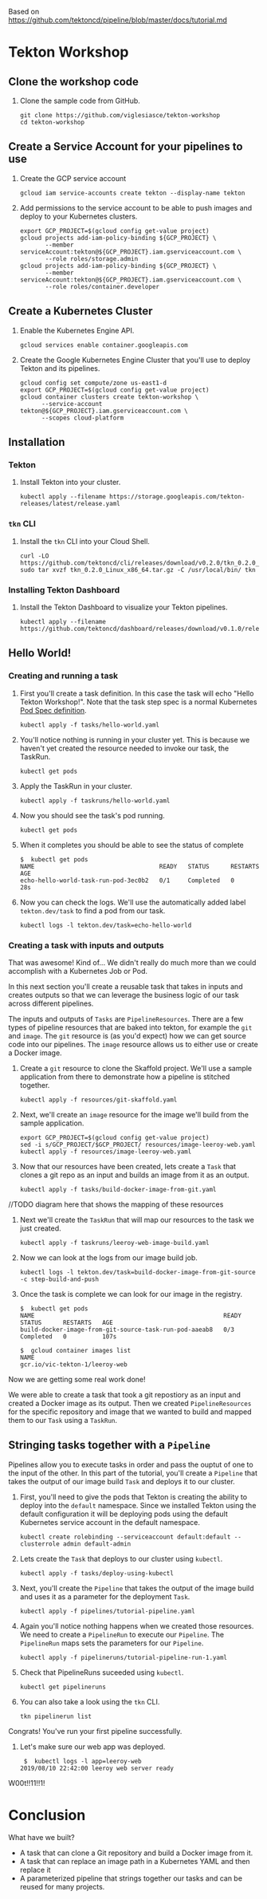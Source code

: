 
Based on https://github.com/tektoncd/pipeline/blob/master/docs/tutorial.md

# Tekton Workshop

## Clone the workshop code

1. Clone the sample code from GitHub.

    ```
    git clone https://github.com/viglesiasce/tekton-workshop
    cd tekton-workshop
    ```

## Create a Service Account for your pipelines to use

1. Create the GCP service account

    ```
    gcloud iam service-accounts create tekton --display-name tekton
    ```

1. Add permissions to the service account to be able to push images and deploy to your Kubernetes clusters.

    ```
    export GCP_PROJECT=$(gcloud config get-value project)
    gcloud projects add-iam-policy-binding ${GCP_PROJECT} \
           --member serviceAccount:tekton@${GCP_PROJECT}.iam.gserviceaccount.com \
           --role roles/storage.admin
    gcloud projects add-iam-policy-binding ${GCP_PROJECT} \
           --member serviceAccount:tekton@${GCP_PROJECT}.iam.gserviceaccount.com \
           --role roles/container.developer
    ```


## Create a Kubernetes Cluster

1. Enable the Kubernetes Engine API.

    ```
    gcloud services enable container.googleapis.com
    ```

1. Create the Google Kubernetes Engine Cluster that you'll use to deploy Tekton and its pipelines.

    ```shell
    gcloud config set compute/zone us-east1-d
    export GCP_PROJECT=$(gcloud config get-value project)
    gcloud container clusters create tekton-workshop \
          --service-account tekton@${GCP_PROJECT}.iam.gserviceaccount.com \
          --scopes cloud-platform
    ```

## Installation

### Tekton

1. Install Tekton into your cluster.

    ```
    kubectl apply --filename https://storage.googleapis.com/tekton-releases/latest/release.yaml
    ```

### `tkn` CLI

1. Install the `tkn` CLI into your Cloud Shell.

    ```
    curl -LO https://github.com/tektoncd/cli/releases/download/v0.2.0/tkn_0.2.0_Linux_x86_64.tar.gz
    sudo tar xvzf tkn_0.2.0_Linux_x86_64.tar.gz -C /usr/local/bin/ tkn
    ```

### Installing Tekton Dashboard

1. Install the Tekton Dashboard to visualize your Tekton pipelines.

    ```
    kubectl apply --filename https://github.com/tektoncd/dashboard/releases/download/v0.1.0/release.yaml
    ```

## Hello World!


### Creating and running a task

1. First you'll create a task definition. In this case the task will echo "Hello Tekton Workshop!". 
   Note that the task step spec is a normal Kubernetes [Pod Spec definition](https://kubernetes.io/docs/reference/generated/kubernetes-api/v1.15/#podspec-v1-core).

    ```
    kubectl apply -f tasks/hello-world.yaml
    ```

1. You'll notice nothing is running in your cluster yet. This is because we haven't yet created the resource needed to invoke our task, the TaskRun.

    ```
    kubectl get pods
    ```

1. Apply the TaskRun in your cluster.

    ```
    kubectl apply -f taskruns/hello-world.yaml
    ```

1. Now you should see the task's pod running.

    ```
    kubectl get pods
    ```

1. When it completes you should be able to see the status of complete

    ```
    $  kubectl get pods
    NAME                                   READY   STATUS      RESTARTS   AGE
    echo-hello-world-task-run-pod-3ec0b2   0/1     Completed   0          28s
    ```

1. Now you can check the logs. We'll use the automatically added label `tekton.dev/task` to find a pod from our task.

    ```
    kubectl logs -l tekton.dev/task=echo-hello-world
    ```

### Creating a task with inputs and outputs

That was awesome! Kind of... We didn't really do much more than we could accomplish with a Kubernetes Job or Pod.

In this next section you'll create a reusable task that takes in inputs and creates outputs so that we can leverage the business logic of our task across different pipelines.

The inputs and outputs of `Tasks` are `PipelineResources`. There are a few types of pipeline resources that are baked into tekton, for example the `git` and `image`. The `git` resource is (as you'd expect) how we can get source code into our pipelines. The `image` resource allows us to either use or create a Docker image.

1. Create a `git` resource to clone the Skaffold project. We'll use a sample application from there to demonstrate how a pipeline is stitched together.

    ```
    kubectl apply -f resources/git-skaffold.yaml
    ```

1. Next, we'll create an `image` resource for the image we'll build from the sample application.

    ```
    export GCP_PROJECT=$(gcloud config get-value project)
    sed -i s/GCP_PROJECT/$GCP_PROJECT/ resources/image-leeroy-web.yaml
    kubectl apply -f resources/image-leeroy-web.yaml
    ```

1. Now that our resources have been created, lets create a `Task` that clones a git repo as an input
   and builds an image from it as an output.

   ```
   kubectl apply -f tasks/build-docker-image-from-git.yaml
   ```

//TODO diagram here that shows the mapping of these resources

1. Next we'll create the `TaskRun` that will map our resources to the task we just created.

    ```
    kubectl apply -f taskruns/leeroy-web-image-build.yaml
    ```

1. Now we can look at the logs from our image build job.

    ```
    kubectl logs -l tekton.dev/task=build-docker-image-from-git-source -c step-build-and-push
    ```

1. Once the task is complete we can look for our image in the registry.

    ```
    $  kubectl get pods
    NAME                                                     READY   STATUS      RESTARTS   AGE
    build-docker-image-from-git-source-task-run-pod-aaeab8   0/3     Completed   0          107s
    ```

    ```
    $  gcloud container images list
    NAME
    gcr.io/vic-tekton-1/leeroy-web
    ```

Now we are getting some real work done!

We were able to create a task that took a git repostiory as
an input and created a Docker image as its output. Then we created `PipelineResources` for the specific
repository and image that we wanted to build and mapped them to our `Task` using a `TaskRun`.


## Stringing tasks together with a `Pipeline`

Pipelines allow you to execute tasks in order and pass the ouptut of one to the input of the other.
In this part of the tutorial, you'll create a `Pipeline` that takes the output of our image build `Task`
and deploys it to our cluster. 

1. First, you'll need to give the pods that Tekton is creating the ability to deploy into the `default`
   namespace. Since we installed Tekton using the default configuration it will be deploying pods using 
   the default Kubernetes service account in the default namespace.

   ```
   kubectl create rolebinding --serviceaccount default:default --clusterrole admin default-admin
   ```

1. Lets create the `Task` that deploys to our cluster using `kubectl`.

    ```
    kubectl apply -f tasks/deploy-using-kubectl
    ```

1. Next, you'll create the `Pipeline` that takes the output of the image build and uses it as a parameter
   for the deployment `Task`.

   ```
   kubectl apply -f pipelines/tutorial-pipeline.yaml
   ```

1. Again you'll notice nothing happens when we created those resources. We need to create a `PipelineRun`
   to execute our `Pipeline`. The `PipelineRun` maps sets the parameters for our `Pipeline`. 

    ```
    kubectl apply -f pipelineruns/tutorial-pipeline-run-1.yaml
    ```

1. Check that PipelineRuns suceeded using `kubectl`.

    ```
    kubectl get pipelineruns
    ```

1. You can also take a look using the `tkn` CLI.

    ```
    tkn pipelinerun list
    ```
Congrats! You've run your first pipeline successfully.

1. Let's make sure our web app was deployed.

    ```
     $  kubectl logs -l app=leeroy-web
    2019/08/10 22:42:00 leeroy web server ready 
    ```

W00t!!11!!1!

# Conclusion

What have we built?

 * A task that can clone a Git repository and build a Docker image from it.
 * A task that can replace an image path in a Kubernetes YAML and then replace it
 * A parameterized pipeline that strings together our tasks and can be reused for many projects.
